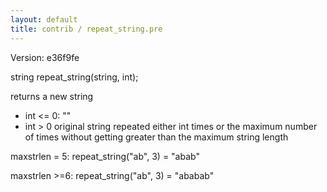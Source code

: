 ```yaml
---
layout: default
title: contrib / repeat_string.pre
---
```


Version: e36f9fe

string repeat_string(string, int);

returns a new string
- int <= 0: ""
- int > 0 original string repeated either int times or the maximum number of
    times without getting greater than the maximum string length

maxstrlen = 5:
repeat_string("ab", 3) = "abab"

maxstrlen >=6:
repeat_string("ab", 3) = "ababab"
